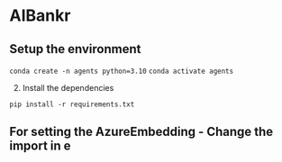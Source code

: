 # AIBankr 

## Setup the environment

```conda create -n agents python=3.10```
```conda activate agents```

2. Install the dependencies 

`pip install -r requirements.txt`



## For setting the AzureEmbedding - Change the import in e